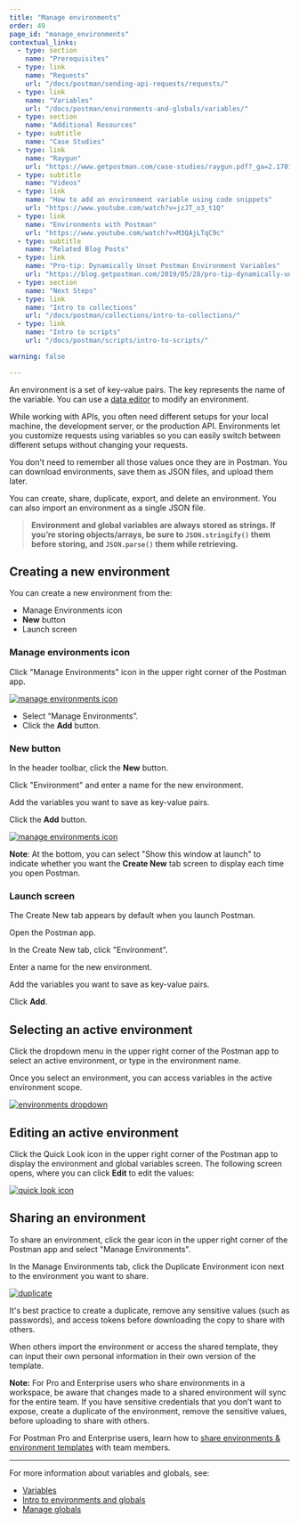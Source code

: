 ```yaml
---
title: "Manage environments"
order: 49
page_id: "manage_environments"
contextual_links:
  - type: section
    name: "Prerequisites"
  - type: link
    name: "Requests"
    url: "/docs/postman/sending-api-requests/requests/"
  - type: link
    name: "Variables"
    url: "/docs/postman/environments-and-globals/variables/"
  - type: section
    name: "Additional Resources"
  - type: subtitle
    name: "Case Studies"
  - type: link
    name: "Raygun"
    url: "https://www.getpostman.com/case-studies/raygun.pdf?_ga=2.170151398.754547870.1571851340-1454169035.1570491567"
  - type: subtitle
    name: "Videos"
  - type: link
    name: "How to add an environment variable using code snippets"
    url: "https://www.youtube.com/watch?v=jzJT_o3_t1Q"
  - type: link
    name: "Environments with Postman"
    url: "https://www.youtube.com/watch?v=M3QAjLTqC9c"
  - type: subtitle
    name: "Related Blog Posts"
  - type: link
    name: "Pro-tip: Dynamically Unset Postman Environment Variables"
    url: "https://blog.getpostman.com/2019/05/28/pro-tip-dynamically-unset-postman-environment-variables/?_ga=2.159075580.754547870.1571851340-1454169035.1570491567"
  - type: section
    name: "Next Steps"
  - type: link
    name: "Intro to collections"
    url: "/docs/postman/collections/intro-to-collections/"
  - type: link
    name: "Intro to scripts"
    url: "/docs/postman/scripts/intro-to-scripts/"

warning: false

---
```


An environment is a set of key-value pairs. The key represents the name of the variable. You can use a [data editor](/docs/postman/launching-postman/navigating-postman/) to modify an environment.

While working with APIs, you often need different setups for your local machine, the development server, or the production API. Environments let you customize requests using variables so you can easily switch between different setups without changing your requests.

You don't need to remember all those values once they are in Postman. You can download environments, save them as JSON files, and upload them later.

You can create, share, duplicate, export, and delete an environment. You can also import an environment as a single JSON file.

> **Environment and global variables are always stored as strings. If you’re storing objects/arrays, be sure to `JSON.stringify()` them before storing, and `JSON.parse()` them while retrieving.**

## Creating a new environment

You can create a new environment from the:

* Manage Environments icon
* **New** button
* Launch screen

### Manage environments icon

Click "Manage Environments" icon in the upper right corner of the Postman app.

[![manage environments icon](https://assets.postman.com/postman-docs/Env&Globals6.png)](https://assets.postman.com/postman-docs/Env&Globals6.png)

* Select “Manage Environments”.
* Click the **Add** button.
  
### New button

In the header toolbar, click the **New** button.

Click "Environment" and enter a name for the new environment.

Add the variables you want to save as key-value pairs.

Click the **Add** button.

[![manage environments icon](https://assets.postman.com/postman-docs/Manage_Env1_a.png)](https://assets.postman.com/postman-docs/Manage_Env1_a.png)

**Note**: At the bottom, you can select "Show this window at launch" to indicate whether you want the **Create New** tab screen to display each time you open Postman.

### Launch screen

The Create New tab appears by default when you launch Postman.

Open the Postman app.

In the Create New tab, click "Environment".

Enter a name for the new environment.

Add the variables you want to save as key-value pairs.

Click **Add**.

## Selecting an active environment

Click the dropdown menu in the upper right corner of the Postman app to select an active environment, or type in the environment name.

Once you select an environment, you can access variables in the active environment scope.

[![environments dropdown](https://assets.postman.com/postman-docs/Env&Globals8.png)](https://assets.postman.com/postman-docs/WS-active-environ.png)

## Editing an active environment

Click the Quick Look icon in the upper right corner of the Postman app to display the environment and global variables screen. The following screen opens, where you can click **Edit** to edit the values:

[![quick look icon](https://assets.postman.com/postman-docs/Edit_Env_Var5.png)](https://assets.postman.com/postman-docs/Edit_Env_Var5.png)

## Sharing an environment

To share an environment, click the gear icon in the upper right corner of the Postman app and select "Manage Environments".

In the Manage Environments tab, click the Duplicate Environment icon next to the environment you want to share.

[![duplicate](https://assets.postman.com/postman-docs/Env&Globals8_b.png)](https://assets.postman.com/postman-docs/Env&Globals8_b.png)

It's best practice to create a duplicate, remove any sensitive values (such as passwords), and access tokens before downloading the copy to share with others.

When others import the environment or access the shared template, they can input their own personal information in their own version of the template.

**Note:** For Pro and Enterprise users who share environments in a workspace, be aware that changes made to a shared environment will sync for the entire team. If you have sensitive credentials that you don’t want to expose, create a duplicate of the environment, remove the sensitive values, before uploading to share with others.

For Postman Pro and Enterprise users, learn how to [share environments & environment templates](/docs/postman/team-library/sharing/) with team members.

---
For more information about variables and globals, see:

* [Variables](/docs/postman/environments-and-globals/variables/)
* [Intro to environments and globals](/docs/postman/environments-and-globals/intro-to-environments-and-globals/)
* [Manage globals](/docs/postman/environments-and-globals/manage-globals/)
